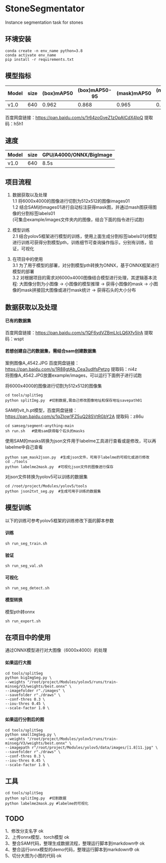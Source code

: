 # StoneSegmentator
Instance segmentation task for stones

## 环境安装
```
conda create -n env_name python=3.8
conda activate env_name
pip install -r requirements.txt
```

## 模型指标
| Model   |   size    |  (box)mAP50  | (box)mAP50-95  |  (mask)mAP50  | (mask)mAP50-95   |
| ------- | ----------|--------------|----------------| ------------- |----------------- |
| v1.0    |  640      |   0.962      |    0.868       |     0.965     |      0.838       |

百度网盘链接：https://pan.baidu.com/s/1r64zoGveZ1zOpAICdX4IpQ  提取码：h5h1 

## 速度
| Model   |  size | GPU/A4000/ONNX/BigImage     |
| ------- | ------|---------------------------  |
| v1.0    |  640  |     8.5s                    | 
               
## 项目流程
1. 数据获取以及处理<br>
    1.1 将6000x4000的图像进行切割为512x512的图像images01<br>
    1.2 结合SAM对images01进行自动标注获得mask图，并通过mash图获得图像的分割标签labels01<br>
    (可集合example/images文件夹内的图像，结合下面的指令进行试跑)

2. 模型训练<br>
    2.1 结合yolov5框架进行模型的训练，使用上面生成分割标签labels01对模型进行训练可获得分割模型pth，训练细节可查询操作指示，分别有训练，验证，可视化<br>

3. 在项目中的使用 <br>
    3.1 为了用于模型的部署，对分割模型pth转换为ONNX，基于ONNX框架进行模型的部署<br>
    3.2 对根据项目的需求对6000x4000图像结合模型进行处理，其逻辑基本流程: 大图像分割为小图像 -> 小图像的模型推理 -> 获得小图像的mask -> 小图像的mask拼接回大图像或进行mask统计 -> 获得石头的大小分布<br>


## 数据获取以及处理
#### 已有的数据集
百度网盘链接：https://pan.baidu.com/s/1QF6ydVZBmLIcLQ6Xfv5IrA  提取码：wspt 

#### 若想创建自己的数据集，需结合sam创建数据集
案例图像A_4542.JPG 百度网盘链接：https://pan.baidu.com/s/1R88gtAb_Cea3udIfsPetzg  提取码：ni4z <br>
将图像A_4542.JPG放置example/images，可以运行下面例子进行试跑<br>


将6000x4000的图像进行切割为512x512的图像集
```
cd tools/splitSeg
python splitImg.py  #切割数据,需自己修改图像地址和保存地址savepath01
```

SAM的vit_h.pt模型，百度网盘链接：https://pan.baidu.com/s/1qZIow1FZ5uQ28SVtRGbY2A 提取码：z86u
```
cd samseg/segment-anything-main
sh run.sh   #使用sam获得每个石头的masks
```

使用SAM的masks转换为json文件用于labelme工具进行查看或是修改，可以再labelme中自己查看
```
python sam_mask2json.py  #生成json文件，可用于labelme的可视化或进行修改
cd ./tools
python labelme2mask.py  #可视化json文件的图像进行保存
```

对json文件转换为yolov5可以训练的数据集
```
cd /root/project/Modules/yolov5/tools
python json2txt_seg.py  #生成可用于训练的数据集
```

## 模型训练
以下的训练可参考yolov5框架的训练修改下面的脚本参数
#### 训练
```
sh run_seg_train.sh
```

#### 验证
```
sh run_seg_val.sh
```

#### 可视化
```
sh run_seg_detect.sh
```

#### 模型转换
模型pth转onnx
```
sh run_export.sh
```

## 在项目中的使用
通过ONNX模型进行对大图像（6000x4000）的处理
#### 如果运行大图
```
cd tools/splitSeg
python bigImgSeg.py \
--weights "/root/project/Modules/yolov5/runs/train-minseg/V3/weights/best.onnx" \ 
--imagefolder r"./images" \
--savefolder r"./draws" \
--conf-thres 0.3 \
--iou-thres 0.45 \
--scale-factor 1.0 \
```
#### 如果运行分割后的图
```
cd tools/splitSeg
python smallImgSeg.py \
--weights "/root/project/Modules/yolov5/runs/train-minseg/V3/weights/best.onnx" \ 
--imagepath r"/root/project/Modules/yolov5/data/images/[1.8]11.jpg" \
--savefolder r"./draws" \
--conf-thres 0.3 \
--iou-thres 0.45 \
--scale-factor 1.0 \
```

## 工具
```
cd tools/splitSeg
python splitImg.py  #切割数据
python labelme2mask.py #labelme的可视化
```


## TODO
1、修改分支名字 ok  
2、上传onnx模型、torch模型 ok  
3、整合SAM代码，整理生成数据流程，整理运行脚本到markdown中  ok  
4、整合运行onnx模型的demo代码，整理运行脚本到markdown中 ok  
5、切分大图为小图的代码 ok
